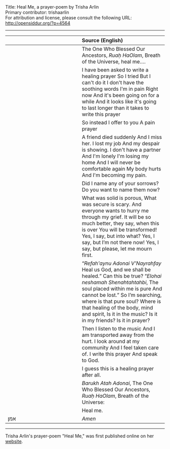 <html>
<head></head>
<body>
Title: Heal Me, a prayer-poem by Trisha Arlin<br />
Primary contributor: trishaarlin<br />
For attribution and license, please consult the following URL: <a href="http://opensiddur.org/?p=4564">http://opensiddur.org/?p=4564</a>
<p />
<hr />

<table style="margin-left: auto;margin-right: auto;" class="draggable">
<thead><tr><th id="x" style="text-align: right;"></th><th style="text-align: left;">Source (English)</th></tr></thead>
<tbody>
<tr>
<td style="vertical-align:top;" width="46%">
<div class="liturgy"><span lang="he">

</span></div>
</td>
 
<td style="vertical-align:top;" width="53%">
<div class="english">
The One Who Blessed Our Ancestors, <em>Ruaḥ HaOlam</em>, Breath of the Universe, heal me….
</div></td>
</tr>


<tr>
<td style="vertical-align:top;" width="46%">
<div class="liturgy"><span lang="he">

</span></div>
</td>
 
<td style="vertical-align:top;" width="53%">
<div class="english">
I have been asked to write a healing prayer
So I tried
But I can't do it
I don't have the soothing words
I'm in pain
Right now
And it's been going on for a while 
And it looks like it's going to last longer than it takes to write this prayer
</div></td>
</tr>


<tr>
<td style="vertical-align:top;" width="46%">
<div class="liturgy"><span lang="he">

</span></div>
</td>
 
<td style="vertical-align:top;" width="53%">
<div class="english">
So instead
I offer to you
A pain prayer
</div></td>
</tr>


<tr>
<td style="vertical-align:top;" width="46%">
<div class="liturgy"><span lang="he">

</span></div>
</td>
 
<td style="vertical-align:top;" width="53%">
<div class="english">
A friend died suddenly
And I miss her.
I lost my job
And my despair is showing.
I don't have a partner
And I'm lonely
I'm losing my home
And I will never be comfortable again
My body hurts
And I'm becoming my pain.
</div></td>
</tr>


<tr>
<td style="vertical-align:top;" width="46%">
<div class="liturgy"><span lang="he">

</span></div>
</td>
 
<td style="vertical-align:top;" width="53%">
<div class="english">
Did I name any of your sorrows?
Do you want to name them now?
</div></td>
</tr>


<tr>
<td style="vertical-align:top;" width="46%">
<div class="liturgy"><span lang="he">

</span></div>
</td>
 
<td style="vertical-align:top;" width="53%">
<div class="english">
What was solid is porous,
What was secure is scary.
And everyone wants to hurry me through my grief.
It will be so much better, they say, when this is over
You will be transformed!
Yes, I say, but into what?
Yes, I say, but I’m not there now!
Yes, I say, but please, let me mourn first.
</div></td>
</tr>


<tr>
<td style="vertical-align:top;" width="46%">
<div class="liturgy"><span lang="he">

</span></div>
</td>
 
<td style="vertical-align:top;" width="53%">
<div class="english">
“<em>Refah'aynu Adonai V’Nayrahfay</em>
Heal us God, and we shall be healed.”
Can this be true?
“<em>Elohai neshamah
Shenahtahtahbi</em>,
The soul placed within me is pure
And cannot be lost.”
So I’m searching, where is that pure soul?
Where is that healing of the body, mind and spirit,
Is it in the music?
Is it in my friends?
Is it in prayer?
</div></td>
</tr>


<tr>
<td style="vertical-align:top;" width="46%">
<div class="liturgy"><span lang="he">

</span></div>
</td>
 
<td style="vertical-align:top;" width="53%">
<div class="english">
Then I listen to the music
And I am transported away from the hurt.
I look around at my community
And I feel taken care of.
I write this prayer
And speak to God.
</div></td>
</tr>


<tr>
<td style="vertical-align:top;" width="46%">
<div class="liturgy"><span lang="he">

</span></div>
</td>
 
<td style="vertical-align:top;" width="53%">
<div class="english">
I guess this is a healing prayer after all.
</div></td>
</tr>


<tr>
<td style="vertical-align:top;" width="46%">
<div class="liturgy"><span lang="he">

</span></div>
</td>
 
<td style="vertical-align:top;" width="53%">
<div class="english">
<em>Barukh Atah Adonai</em>, The One Who Blessed Our Ancestors, <em>Ruaḥ HaOlam</em>, Breath of the Universe:
</div></td>
</tr>


<tr>
<td style="vertical-align:top;" width="46%">
<div class="liturgy"><span lang="he">

</span></div>
</td>
 
<td style="vertical-align:top;" width="53%">
<div class="english">
Heal me.
</div></td>
</tr>


<tr>
<td style="vertical-align:top;" width="46%">
<div class="liturgy"><span lang="he">
אמן׃
</span></div>
</td>
 
<td style="vertical-align:top;" width="53%">
<div class="english">
<em>Amen</em>
</div></td>
</tr>
</tbody></table>

<hr />

Trisha Arlin's prayer-poem "Heal Me," was first published online on her <a href="http://triganza.blogspot.com/2012/02/heal-me.html">website</a>.
</body>
</html>